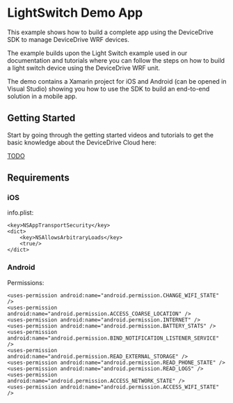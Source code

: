 # LightSwitch Demo App
This example shows how to build a complete app using the DeviceDrive SDK to manage DeviceDrive WRF devices. 

The example builds upon the Light Switch example used in our documentation and tutorials where you can follow the steps on how to build a light switch device using the DeviceDrive WRF unit.

The demo contains a Xamarin project for iOS and Android (can be opened in Visual Studio) showing you how to use the SDK to build an end-to-end solution in a mobile app.

## Getting Started
Start by going through the getting started videos and tutorials to get the basic knowledge about the DeviceDrive Cloud here:

[TODO](Link)

## Requirements 

### iOS
info.plist: 

```
<key>NSAppTransportSecurity</key>
<dict>
    <key>NSAllowsArbitraryLoads</key>    
    <true/>
</dict>

```


### Android
Permissions:

```
<uses-permission android:name="android.permission.CHANGE_WIFI_STATE" />
<uses-permission android:name="android.permission.ACCESS_COARSE_LOCATION" />
<uses-permission android:name="android.permission.INTERNET" />
<uses-permission android:name="android.permission.BATTERY_STATS" />
<uses-permission android:name="android.permission.BIND_NOTIFICATION_LISTENER_SERVICE" />
<uses-permission android:name="android.permission.READ_EXTERNAL_STORAGE" />
<uses-permission android:name="android.permission.READ_PHONE_STATE" />
<uses-permission android:name="android.permission.READ_LOGS" />
<uses-permission android:name="android.permission.ACCESS_NETWORK_STATE" />
<uses-permission android:name="android.permission.ACCESS_WIFI_STATE" />
```